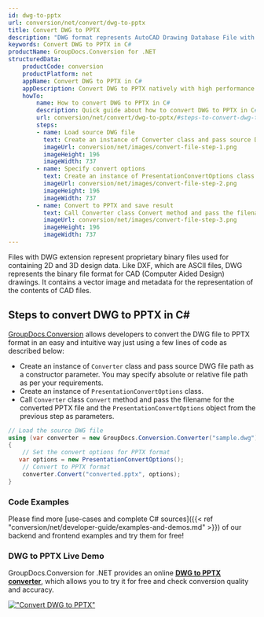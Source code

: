 ```yaml
---
id: dwg-to-pptx
url: conversion/net/convert/dwg-to-pptx
title: Convert DWG to PPTX
description: "DWG format represents AutoCAD Drawing Database File with .dwg extension. Learn how to convert DWG to PPTX file programmatically in C# language using GroupDocs.Conversion for .NET library."
keywords: Convert DWG to PPTX in C#
productName: GroupDocs.Conversion for .NET
structuredData:
    productCode: conversion
    productPlatform: net
    appName: Convert DWG to PPTX in C#
    appDescription: Convert DWG to PPTX natively with high performance using C# language and server side GroupDocs.Conversion for .NET APIs, without the use of any software like Microsoft or Open Office.
    howTo:
        name: How to convert DWG to PPTX in C# 
        description: Quick guide about how to convert DWG to PPTX in C# with high performance and accuracy.
        url: conversion/net/convert/dwg-to-pptx/#steps-to-convert-dwg-to-pptx-in-c
        steps:
        - name: Load source DWG file 
          text: Create an instance of Converter class and pass source DWG file path as a constructor parameter. You may specify absolute or relative file path as per your requirements. 
          imageUrl: conversion/net/images/convert-file-step-1.png
          imageHeight: 196
          imageWidth: 737
        - name: Specify convert options 
          text: Create an instance of PresentationConvertOptions class.
          imageUrl: conversion/net/images/convert-file-step-2.png
          imageHeight: 196
          imageWidth: 737
        - name: Convert to PPTX and save result 
          text: Call Converter class Convert method and pass the filename for the converted HTML file and the PresentationConvertOptions object from the previous step as parameters.
          imageUrl: conversion/net/images/convert-file-step-3.png
          imageHeight: 196
          imageWidth: 737
---
```


Files with DWG extension represent proprietary binary files used for containing 2D and 3D design data. Like DXF, which are ASCII files, DWG represents the binary file format for CAD (Computer Aided Design) drawings. It contains a vector image and metadata for the representation of the contents of CAD files.

## Steps to convert DWG to PPTX in C#

[GroupDocs.Conversion](https://products.groupdocs.com/conversion/net) allows developers to convert the DWG file to PPTX format in an easy and intuitive way just using a few lines of code as described below:

* Create an instance of `Converter` class and pass source DWG file path as a constructor parameter. You may specify absolute or relative file path as per your requirements. 
* Create an instance of `PresentationConvertOptions` class.
* Call `Converter` class `Convert` method and pass the filename for the converted PPTX file and the `PresentationConvertOptions` object from the previous step as parameters.

```csharp
// Load the source DWG file
using (var converter = new GroupDocs.Conversion.Converter("sample.dwg"))
{
    // Set the convert options for PPTX format
   var options = new PresentationConvertOptions();
    // Convert to PPTX format
    converter.Convert("converted.pptx", options);
}
```

### Code Examples

Please find more [use-cases and complete C# sources]({{< ref "conversion/net/developer-guide/examples-and-demos.md" >}}) of our backend and frontend examples and try them for free!

### DWG to PPTX Live Demo

GroupDocs.Conversion for .NET provides an online [**DWG to PPTX converter**](https://products.groupdocs.app/conversion/dwg-to-pptx), which allows you to try it for free and check conversion quality and accuracy.

[!["Convert DWG to PPTX"](conversion/net/images/convert-to-pptx/convert-dwg-to-pptx.png)](https://products.groupdocs.app/conversion/dwg-to-pptx)